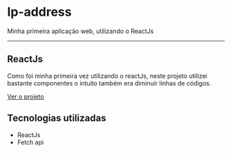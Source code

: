 # Ip-address
<P>Minha primeira aplicação web, utilizando o ReactJs</p>
<hr>

## ReactJs
<p>Como foi minha primeira vez utilizando o reactJs, neste projeto utilizei bastante componentes o intuito também era diminuir linhas de códigos.</p>

<a href="">Ver o projeto</a>

## Tecnologias utilizadas
- ReactJs
- Fetch api